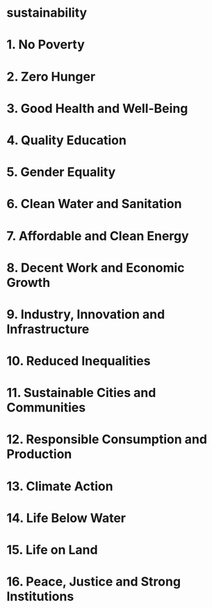 # sustainability

# 1. No Poverty 
# 2. Zero Hunger 
# 3. Good Health and Well-Being 
# 4. Quality Education 
# 5. Gender Equality 
# 6. Clean Water and Sanitation 
# 7. Affordable and Clean Energy 
# 8. Decent Work and Economic Growth 
# 9. Industry, Innovation and Infrastructure 
# 10. Reduced Inequalities 
# 11. Sustainable Cities and Communities 
# 12. Responsible Consumption and Production 
# 13. Climate Action 
# 14. Life Below Water 
# 15. Life on Land 
# 16. Peace, Justice and Strong Institutions 